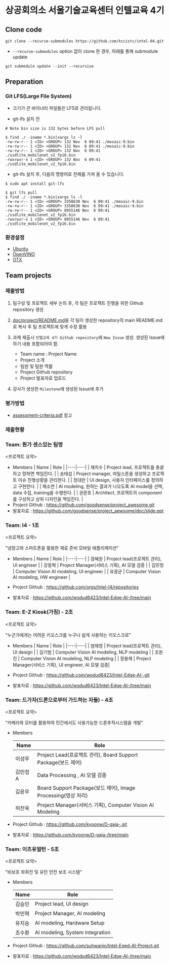# 상공회의소 서울기술교육센터 인텔교육 4기

## Clone code 

```shell
git clone --recurse-submodules https://github.com/kccistc/intel-04.git
```

* `--recurse-submodules` option 없이 clone 한 경우, 아래를 통해 submodule update

```shell
git submodule update --init --recursive
```

## Preparation

### Git LFS(Large File System)

* 크기가 큰 바이너리 파일들은 LFS로 관리됩니다.

* git-lfs 설치 전

```shell
# Note bin size is 132 bytes before LFS pull

$ find ./ -iname *.bin|xargs ls -l
-rw-rw-r-- 1 <ID> <GROUP> 132 Nov  6 09:41 ./mosaic-9.bin
-rw-rw-r-- 1 <ID> <GROUP> 132 Nov  6 09:41 ./mosaic-9.bin
-rw-rw-r-- 1 <ID> <GROUP> 132 Nov  6 09:41 ./ssdlite_mobilenet_v2_fp16.bin
-rwxrwxr-x 1 <ID> <GROUP> 132 Nov  6 09:41 ./ssdlite_mobilenet_v2_fp16.bin
```

* git-lfs 설치 후, 다음의 명령어로 전체를 가져 올 수 있습니다.

```shell
$ sudo apt install git-lfs

$ git lfs pull
$ find ./ -iname *.bin|xargs ls -l
-rw-rw-r-- 1 <ID> <GROUP> 3358630 Nov  6 09:41 ./mosaic-9.bin
-rw-rw-r-- 1 <ID> <GROUP> 3358630 Nov  6 09:41 ./mosaic-9.bin
-rw-rw-r-- 1 <ID> <GROUP> 8955146 Nov  6 09:41 ./ssdlite_mobilenet_v2_fp16.bin
-rwxrwxr-x 1 <ID> <GROUP> 8955146 Nov  6 09:41 ./ssdlite_mobilenet_v2_fp16.bin
```

### 환경설정

* [Ubuntu](./doc/environment/ubuntu.md)
* [OpenVINO](./doc/environment/openvino.md)
* [OTX](./doc/environment/otx.md)

## Team projects

### 제출방법

1. 팀구성 및 프로젝트 세부 논의 후, 각 팀은 프로젝트 진행을 위한 Github repository 생성

2. [doc/project/README.md](./doc/project/README.md)을 각 팀이 생성한 repository의 main README.md로 복사 후 팀 프로젝트에 맞게 수정 활용

3. 과제 제출시 `인텔교육 4기 Github repository`에 `New Issue` 생성. 생성된 Issue에 하기 내용 포함되어야 함.

    * Team name : Project Name
    * Project 소개
    * 팀원 및 팀원 역활
    * Project Github repository
    * Project 발표자료 업로드

4. 강사가 생성한 `Milestone`에 생성된 Issue에 추가 

### 평가방법

* [assessment-criteria.pdf](./doc/project/assessment-criteria.pdf) 참고

### 제출현황

### Team: 뭔가 센스있는 팀명
<프로젝트 요약>
* Members
  | Name | Role |
  |----|----|
  | 채치수 | Project lead, 프로젝트를 총괄하고 망하면 책임진다. |
  | 송태섭 | Project manager, 마일스톤을 생성하고 프로젝트 이슈 진행상황을 관리한다. |
  | 정대만 | UI design, 사용자 인터페이스를 정의하고 구현한다. |
  | 채소연 | AI modeling, 원하는 결과가 나오도록 AI model을 선택, data 수집, training을 수행한다. |
  | 권준호 | Architect, 프로젝트의 component를 구성하고 상위 디자인을 책임진다. |
* Project Github : https://github.com/goodsense/project_awesome.git
* 발표자료 : https://github.com/goodsense/project_aewsome/doc/slide.ppt


### Team: I4 - 1조
<프로젝트 요약>

"냉장고와 스마트폰을 활용한 재료 준비 모바일 애플리케이션"

* Members
  | Name | Role |
  |----|----|
  | 장혜원 | Project lead(프로젝트 관리), UI engineer  |
  | 강동혁 | Project Manager(서비스 기획), AI 모델 검증   |
  | 김민정 | Computer Vision AI modeling, UI engineer  |
  | 유광균 | Computer Vision AI modeling, HW engineer |
  
* Project Github : https://github.com/orgs/Intel-I4/repositories 
* 발표자료 : https://github.com/wodud6423/Intel-Edge-AI-/tree/main



### Team: E-Z Kiosk(가칭) - 2조
<프로젝트 요약>

"누군가에게는 어려운 키오스크를 누구나 쉽게 사용하는 키오스크로"

* Members
  | Name | Role |
  |----|----|
  | 염재영 | Project lead(프로젝트 관리), UI design  |
  | 김기범 | Computer Vision AI modeling, NLP modeling   |
  | 조원진 | Computer Vision AI modeling, NLP modeling  |
  | 정용재 | Project Manager(서비스 기획), UI engineer, AI 모델 검증|
  
* Project Github : https://github.com/wodud6423/Intel-Edge-AI-.git
* 발표자료 : https://github.com/wodud6423/Intel-Edge-AI-/tree/main



### Team:   드가자(드론으로부터 가드하는 자들)  - 4조

<프로젝트 요약>

“카메라와 모터를 활용하여 민간에서도 사용가능한 드론추적시스템을 개발”

* Members


    | Name | Role |
    | --- | --- |
    | 이성우 | Project Lead(프로젝트 관리), Board Support Package(보드 제어)  |
    | 김민정A | Data Processing , AI 모델 검증 |
    | 김윤우 | Board Support Package(보드 제어),  Image Processing(영상 처리)  |
    | 허찬욱  | Project Manager(서비스 기획), Computer Vision AI Modeling |


* Project Github : https://github.com/kyoonw/D-gaja-.git
* 발표자료 : https://github.com/kyoonw/D-gaja-/tree/main

### Team: 이츠유얼턴 - 5조
<프로젝트 요약>

"비보호 좌회전 및 유턴 안전 보조 시스템"

* Members

    | Name | Role |
    |----|----|
    | 김승민 | Project lead, UI design  |
    | 박민혁 | Project Manager, AI modeling    |
    | 유지승 | AI modeling, Hardware Setup   |
    | 조수환 | AI modeling, System integration |

* Project Github : https://github.com/suhwanjo/Intel-Eged-AI-Project.git
* 발표자료 : https://github.com/wodud6423/Intel-Edge-AI-/tree/main
